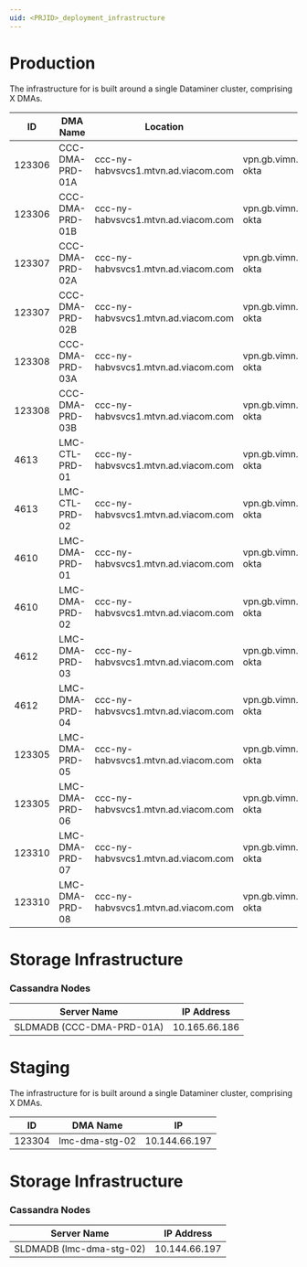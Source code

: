 ```yaml
---
uid: <PRJID>_deployment_infrastructure
---
```


# Production

The infrastructure for <PRJNAME> is built around a single Dataminer cluster, comprising X DMAs.

| ID       | DMA Name   | Location       | Host       | IP       |
|----------|------------|----------------|------------|----------|
| 123306 | CCC-DMA-PRD-01A | ccc-ny-habvsvcs1.mtvn.ad.viacom.com | vpn.gb.vimn.com/vendormfa-okta | 10.165.66.186 |
| 123306 | CCC-DMA-PRD-01B | ccc-ny-habvsvcs1.mtvn.ad.viacom.com | vpn.gb.vimn.com/vendormfa-okta | 10.165.66.187 |
| 123307 | CCC-DMA-PRD-02A | ccc-ny-habvsvcs1.mtvn.ad.viacom.com | vpn.gb.vimn.com/vendormfa-okta | 10.165.66.189 |
| 123307 | CCC-DMA-PRD-02B | ccc-ny-habvsvcs1.mtvn.ad.viacom.com | vpn.gb.vimn.com/vendormfa-okta | 10.165.66.190 |
| 123308 | CCC-DMA-PRD-03A | ccc-ny-habvsvcs1.mtvn.ad.viacom.com | vpn.gb.vimn.com/vendormfa-okta | 10.165.66.192 |
| 123308 | CCC-DMA-PRD-03B | ccc-ny-habvsvcs1.mtvn.ad.viacom.com | vpn.gb.vimn.com/vendormfa-okta | 10.165.66.193 |
| 4613 | LMC-CTL-PRD-01 | ccc-ny-habvsvcs1.mtvn.ad.viacom.com | vpn.gb.vimn.com/vendormfa-okta | 10.144.66.249 |
| 4613 | LMC-CTL-PRD-02 | ccc-ny-habvsvcs1.mtvn.ad.viacom.com | vpn.gb.vimn.com/vendormfa-okta | 10.144.66.250 |
| 4610 | LMC-DMA-PRD-01 | ccc-ny-habvsvcs1.mtvn.ad.viacom.com | vpn.gb.vimn.com/vendormfa-okta | 10.144.66.200 |
| 4610 | LMC-DMA-PRD-02 | ccc-ny-habvsvcs1.mtvn.ad.viacom.com | vpn.gb.vimn.com/vendormfa-okta | 10.144.66.201 |
| 4612 | LMC-DMA-PRD-03 | ccc-ny-habvsvcs1.mtvn.ad.viacom.com | vpn.gb.vimn.com/vendormfa-okta | 10.144.66.202 |
| 4612 | LMC-DMA-PRD-04 | ccc-ny-habvsvcs1.mtvn.ad.viacom.com | vpn.gb.vimn.com/vendormfa-okta | 10.144.66.203 |
| 123305 | LMC-DMA-PRD-05 | ccc-ny-habvsvcs1.mtvn.ad.viacom.com | vpn.gb.vimn.com/vendormfa-okta | 10.144.66.205 |
| 123305 | LMC-DMA-PRD-06 | ccc-ny-habvsvcs1.mtvn.ad.viacom.com | vpn.gb.vimn.com/vendormfa-okta | 10.144.66.206 |
| 123310 | LMC-DMA-PRD-07 | ccc-ny-habvsvcs1.mtvn.ad.viacom.com | vpn.gb.vimn.com/vendormfa-okta | 10.144.66.208 |
| 123310 | LMC-DMA-PRD-08 | ccc-ny-habvsvcs1.mtvn.ad.viacom.com | vpn.gb.vimn.com/vendormfa-okta | 10.144.66.209 |

# Storage Infrastructure

<!-- REMOVABLE DESCRIPTION
We can either describe the storage cluster's location and reference other documentation, or we can create a table that illustrates the general information of the nodes.
-->
### Cassandra Nodes
| Server Name      | IP Address     |
|------------------|----------------|
| SLDMADB (CCC-DMA-PRD-01A) | 10.165.66.186 |

# Staging

The infrastructure for <PRJNAME> is built around a single Dataminer cluster, comprising X DMAs.

| ID       | DMA Name   | IP       |
|----------|------------|----------|
| 123304 | lmc-dma-stg-02 | 10.144.66.197 |

# Storage Infrastructure

<!-- REMOVABLE DESCRIPTION
We can either describe the storage cluster's location and reference other documentation, or we can create a table that illustrates the general information of the nodes.
-->
### Cassandra Nodes
| Server Name      | IP Address     |
|------------------|----------------|
| SLDMADB (lmc-dma-stg-02) | 10.144.66.197 |
